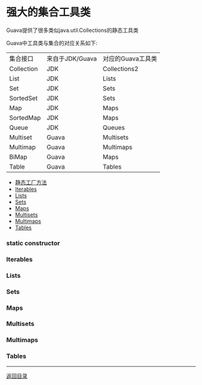 强大的集合工具类
===
Guava提供了很多类似java.util.Collections的静态工具类

Guava中工具类与集合的对应关系如下:
<table>
<tr>
	<td>集合接口</td>
	<td>来自于JDK/Guava</td>
	<td>对应的Guava工具类</td>
</tr>
<tr>
	<td>Collection</td>
	<td>JDK</td>
	<td>Collections2</td>
</tr>
<tr>
	<td>List</td>
	<td>JDK</td>
	<td>Lists</td>
</tr>
<tr>
	<td>Set</td>
	<td>JDK</td>
	<td>Sets</td>
</tr>
<tr>
	<td>SortedSet</td>
	<td>JDK</td>
	<td>Sets</td>
</tr>
<tr>
	<td>Map</td>
	<td>JDK</td>
	<td>Maps</td>
</tr>
<tr>
	<td>SortedMap</td>
	<td>JDK</td>
	<td>Maps</td>
</tr>
<tr>
	<td>Queue</td>
	<td>JDK</td>
	<td>Queues</td>
</tr>
<tr>
	<td>Multiset</td>
	<td>Guava</td>
	<td>Multisets</td>
</tr>
<tr>
	<td>Multimap</td>
	<td>Guava</td>
	<td>Multimaps</td>
</tr>
<tr>
	<td>BiMap</td>
	<td>Guava</td>
	<td>Maps</td>
</tr>
<tr>
	<td>Table</td>
	<td>Guava</td>
	<td>Tables</td>
</tr>
</table>


* [静态工厂方法](#static)
* [Iterables](#iterables)
* [Lists](#lists)
* [Sets](#sets)
* [Maps](#maps)
* [Multisets](#multisets)
* [Multimaps](#multimaps)
* [Tables](#tables)

<h3 id="static">static constructor</h3>

<h3 id="iterables">Iterables</h3>

<h3 id="lists">Lists</h3>

<h3 id="sets">Sets</h3>

<h3 id="maps">Maps</h3>

<h3 id="multisets">Multisets</h3>

<h3 id="multimaps">Multimaps</h3>

<h3 id="tables">Tables</h3>


------
[返回目录](/README.md)